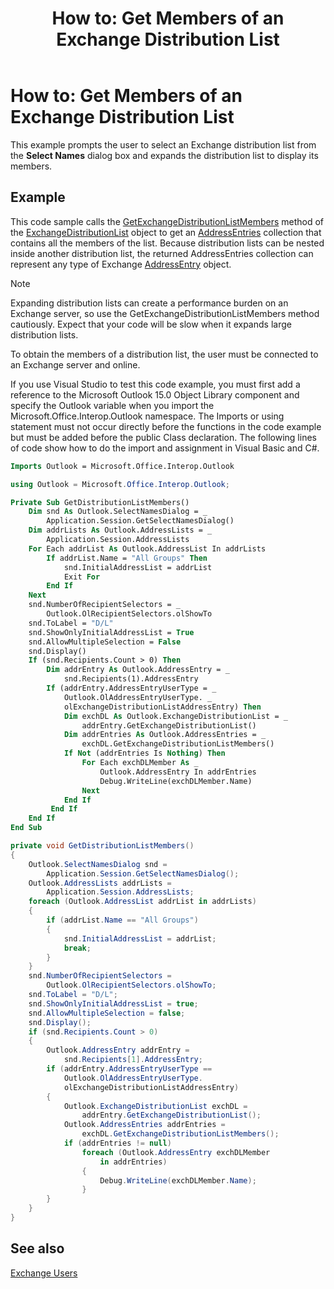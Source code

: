﻿---
title: 'How to: Get Members of an Exchange Distribution List'
TOCTitle: 'How to: Get Members of an Exchange Distribution List'
ms:assetid: 75b38e40-772c-400b-8df9-e3e385b87f9c
ms:mtpsurl: https://msdn.microsoft.com/en-us/library/Bb645998(v=office.15)
ms:contentKeyID: 55119837
ms.date: 07/24/2014
mtps_version: v=office.15
dev_langs:
- vb
- csharp
---

# How to: Get Members of an Exchange Distribution List

This example prompts the user to select an Exchange distribution list from the **Select Names** dialog box and expands the distribution list to display its members.

## Example

This code sample calls the [GetExchangeDistributionListMembers](https://msdn.microsoft.com/en-us/library/bb647622\(v=office.15\)) method of the [ExchangeDistributionList](https://msdn.microsoft.com/en-us/library/bb624320\(v=office.15\)) object to get an [AddressEntries](https://msdn.microsoft.com/en-us/library/bb647650\(v=office.15\)) collection that contains all the members of the list. Because distribution lists can be nested inside another distribution list, the returned AddressEntries collection can represent any type of Exchange [AddressEntry](https://msdn.microsoft.com/en-us/library/bb609728\(v=office.15\)) object.


> [!NOTE]
> <P>Expanding distribution lists can create a performance burden on an Exchange server, so use the GetExchangeDistributionListMembers method cautiously. Expect that your code will be slow when it expands large distribution lists.</P>



To obtain the members of a distribution list, the user must be connected to an Exchange server and online.

If you use Visual Studio to test this code example, you must first add a reference to the Microsoft Outlook 15.0 Object Library component and specify the Outlook variable when you import the Microsoft.Office.Interop.Outlook namespace. The Imports or using statement must not occur directly before the functions in the code example but must be added before the public Class declaration. The following lines of code show how to do the import and assignment in Visual Basic and C\#.

``` vb
Imports Outlook = Microsoft.Office.Interop.Outlook
```

``` csharp
using Outlook = Microsoft.Office.Interop.Outlook;
```

``` vb
Private Sub GetDistributionListMembers()
    Dim snd As Outlook.SelectNamesDialog = _
        Application.Session.GetSelectNamesDialog()
    Dim addrLists As Outlook.AddressLists = _
        Application.Session.AddressLists
    For Each addrList As Outlook.AddressList In addrLists
        If addrList.Name = "All Groups" Then
            snd.InitialAddressList = addrList
            Exit For
        End If
    Next
    snd.NumberOfRecipientSelectors = _
        Outlook.OlRecipientSelectors.olShowTo
    snd.ToLabel = "D/L"
    snd.ShowOnlyInitialAddressList = True
    snd.AllowMultipleSelection = False
    snd.Display()
    If (snd.Recipients.Count > 0) Then
        Dim addrEntry As Outlook.AddressEntry = _
            snd.Recipients(1).AddressEntry
        If (addrEntry.AddressEntryUserType = _
            Outlook.OlAddressEntryUserType. _
            olExchangeDistributionListAddressEntry) Then
            Dim exchDL As Outlook.ExchangeDistributionList = _
                addrEntry.GetExchangeDistributionList()
            Dim addrEntries As Outlook.AddressEntries = _
                exchDL.GetExchangeDistributionListMembers()
            If Not (addrEntries Is Nothing) Then
                For Each exchDLMember As _
                    Outlook.AddressEntry In addrEntries
                    Debug.WriteLine(exchDLMember.Name)
                Next
            End If
         End If
    End If
End Sub
```

``` csharp
private void GetDistributionListMembers()
{
    Outlook.SelectNamesDialog snd =
        Application.Session.GetSelectNamesDialog();
    Outlook.AddressLists addrLists =
        Application.Session.AddressLists;
    foreach (Outlook.AddressList addrList in addrLists)
    {
        if (addrList.Name == "All Groups")
        {
            snd.InitialAddressList = addrList;
            break;
        }
    }
    snd.NumberOfRecipientSelectors =
        Outlook.OlRecipientSelectors.olShowTo;
    snd.ToLabel = "D/L";
    snd.ShowOnlyInitialAddressList = true;
    snd.AllowMultipleSelection = false;
    snd.Display();
    if (snd.Recipients.Count > 0)
    {
        Outlook.AddressEntry addrEntry =
            snd.Recipients[1].AddressEntry;
        if (addrEntry.AddressEntryUserType ==
            Outlook.OlAddressEntryUserType.
            olExchangeDistributionListAddressEntry)
        {
            Outlook.ExchangeDistributionList exchDL =
                addrEntry.GetExchangeDistributionList();
            Outlook.AddressEntries addrEntries =
                exchDL.GetExchangeDistributionListMembers();
            if (addrEntries != null)
                foreach (Outlook.AddressEntry exchDLMember
                    in addrEntries)
                {
                    Debug.WriteLine(exchDLMember.Name);
                }
        }
    }
}
```

## See also



[Exchange Users](exchange-users.md)

